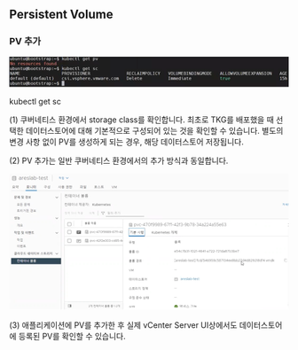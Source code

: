 ## Persistent Volume
### PV 추가 

![](images/pv1.png)

kubectl get sc

(1) 쿠버네티스 환경에서 storage class를 확인합니다. 최초로 TKG를
    배포했을 때 선택한 데이터스토어에 대해 기본적으로 구성되어 있는 것을
    확인할 수 있습니다. 별도의 변경 사항 없이 PV를 생성하게 되는 경우,
    해당 데이터스토어 저장됩니다.

(2) PV 추가는 일반 쿠버네티스 환경에서의 추가 방식과 동일합니다.

![](images/pv2.png)

(3) 애플리케이션에 PV를 추가한 후 실제 vCenter Server UI상에서도
    데이터스토어에 등록된 PV를 확인할 수 있습니다.

